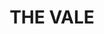 ---
lastmod: '2025-04-06T06:05:20+00:00'
latitude: -34.329424
layout: suburb
longitude: 143.491656
postcode: '2715'
state: NSW
title: THE VALE
url: /nsw/the-vale/
---